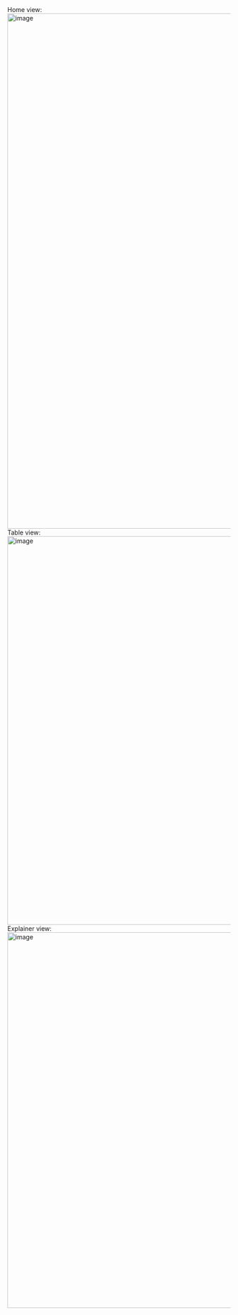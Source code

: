 <div>
Home view:
<img width="1163" alt="image" src="https://github.com/user-attachments/assets/d1dbf3ef-613b-4dd1-8b44-9d98c00a9414" />
</div>

<div>
Table view:
<img width="877" alt="image" src="https://github.com/user-attachments/assets/5cfe4b06-6ed5-472b-8532-a94fddbeaa01" />
</div>

<div>
Explainer view:
<img width="848" alt="image" src="https://github.com/user-attachments/assets/e68f7fd6-24b2-4ab2-9db8-ad1d3cb603dd" /> 
</div>
